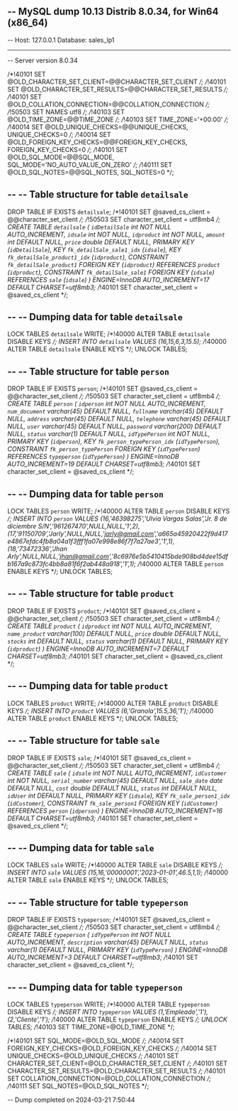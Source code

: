 -- MySQL dump 10.13  Distrib 8.0.34, for Win64 (x86_64)
--
-- Host: 127.0.0.1    Database: sales_lp1
-- ------------------------------------------------------
-- Server version	8.0.34

/*!40101 SET @OLD_CHARACTER_SET_CLIENT=@@CHARACTER_SET_CLIENT */;
/*!40101 SET @OLD_CHARACTER_SET_RESULTS=@@CHARACTER_SET_RESULTS */;
/*!40101 SET @OLD_COLLATION_CONNECTION=@@COLLATION_CONNECTION */;
/*!50503 SET NAMES utf8 */;
/*!40103 SET @OLD_TIME_ZONE=@@TIME_ZONE */;
/*!40103 SET TIME_ZONE='+00:00' */;
/*!40014 SET @OLD_UNIQUE_CHECKS=@@UNIQUE_CHECKS, UNIQUE_CHECKS=0 */;
/*!40014 SET @OLD_FOREIGN_KEY_CHECKS=@@FOREIGN_KEY_CHECKS, FOREIGN_KEY_CHECKS=0 */;
/*!40101 SET @OLD_SQL_MODE=@@SQL_MODE, SQL_MODE='NO_AUTO_VALUE_ON_ZERO' */;
/*!40111 SET @OLD_SQL_NOTES=@@SQL_NOTES, SQL_NOTES=0 */;

--
-- Table structure for table `detailsale`
--

DROP TABLE IF EXISTS `detailsale`;
/*!40101 SET @saved_cs_client     = @@character_set_client */;
/*!50503 SET character_set_client = utf8mb4 */;
CREATE TABLE `detailsale` (
  `idDetailSale` int NOT NULL AUTO_INCREMENT,
  `idsale` int NOT NULL,
  `idproduct` int NOT NULL,
  `amount` int DEFAULT NULL,
  `price` double DEFAULT NULL,
  PRIMARY KEY (`idDetailSale`),
  KEY `fk_detailSale_sale1_idx` (`idsale`),
  KEY `fk_detailSale_product1_idx` (`idproduct`),
  CONSTRAINT `fk_detailSale_product1` FOREIGN KEY (`idproduct`) REFERENCES `product` (`idproduct`),
  CONSTRAINT `fk_detailSale_sale1` FOREIGN KEY (`idsale`) REFERENCES `sale` (`idsale`)
) ENGINE=InnoDB AUTO_INCREMENT=17 DEFAULT CHARSET=utf8mb3;
/*!40101 SET character_set_client = @saved_cs_client */;

--
-- Dumping data for table `detailsale`
--

LOCK TABLES `detailsale` WRITE;
/*!40000 ALTER TABLE `detailsale` DISABLE KEYS */;
INSERT INTO `detailsale` VALUES (16,15,6,3,15.5);
/*!40000 ALTER TABLE `detailsale` ENABLE KEYS */;
UNLOCK TABLES;

--
-- Table structure for table `person`
--

DROP TABLE IF EXISTS `person`;
/*!40101 SET @saved_cs_client     = @@character_set_client */;
/*!50503 SET character_set_client = utf8mb4 */;
CREATE TABLE `person` (
  `idperson` int NOT NULL AUTO_INCREMENT,
  `num_document` varchar(45) DEFAULT NULL,
  `fullname` varchar(45) DEFAULT NULL,
  `address` varchar(45) DEFAULT NULL,
  `telephone` varchar(45) DEFAULT NULL,
  `user` varchar(45) DEFAULT NULL,
  `password` varchar(200) DEFAULT NULL,
  `status` varchar(1) DEFAULT NULL,
  `idTypePerson` int NOT NULL,
  PRIMARY KEY (`idperson`),
  KEY `fk_person_typePerson_idx` (`idTypePerson`),
  CONSTRAINT `fk_person_typePerson` FOREIGN KEY (`idTypePerson`) REFERENCES `typeperson` (`idTypePerson`)
) ENGINE=InnoDB AUTO_INCREMENT=19 DEFAULT CHARSET=utf8mb3;
/*!40101 SET character_set_client = @saved_cs_client */;

--
-- Dumping data for table `person`
--

LOCK TABLES `person` WRITE;
/*!40000 ALTER TABLE `person` DISABLE KEYS */;
INSERT INTO `person` VALUES (16,'46398275','Ulvia Vargas Salas','Jr. 8 de diciembre S/N','961267470',NULL,NULL,'1',2),(17,'91150709','Jarly',NULL,NULL,'jarly@gmail.com','a665a45920422f9d417e4867efdc4fb8a04a1f3fff1fa07e998e86f7f7a27ae3','1',1),(18,'73472336','Jhan Arly',NULL,NULL,'jhan@gmail.com','8c6976e5b5410415bde908bd4dee15dfb167a9c873fc4bb8a81f6f2ab448a918','1',1);
/*!40000 ALTER TABLE `person` ENABLE KEYS */;
UNLOCK TABLES;

--
-- Table structure for table `product`
--

DROP TABLE IF EXISTS `product`;
/*!40101 SET @saved_cs_client     = @@character_set_client */;
/*!50503 SET character_set_client = utf8mb4 */;
CREATE TABLE `product` (
  `idproduct` int NOT NULL AUTO_INCREMENT,
  `name_product` varchar(100) DEFAULT NULL,
  `price` double DEFAULT NULL,
  `stocks` int DEFAULT NULL,
  `status` varchar(1) DEFAULT NULL,
  PRIMARY KEY (`idproduct`)
) ENGINE=InnoDB AUTO_INCREMENT=7 DEFAULT CHARSET=utf8mb3;
/*!40101 SET character_set_client = @saved_cs_client */;

--
-- Dumping data for table `product`
--

LOCK TABLES `product` WRITE;
/*!40000 ALTER TABLE `product` DISABLE KEYS */;
INSERT INTO `product` VALUES (6,'Granola',15.5,36,'1');
/*!40000 ALTER TABLE `product` ENABLE KEYS */;
UNLOCK TABLES;

--
-- Table structure for table `sale`
--

DROP TABLE IF EXISTS `sale`;
/*!40101 SET @saved_cs_client     = @@character_set_client */;
/*!50503 SET character_set_client = utf8mb4 */;
CREATE TABLE `sale` (
  `idsale` int NOT NULL AUTO_INCREMENT,
  `idCustomer` int NOT NULL,
  `serial_number` varchar(45) DEFAULT NULL,
  `sale_date` date DEFAULT NULL,
  `cost` double DEFAULT NULL,
  `status` int DEFAULT NULL,
  `idUser` int DEFAULT NULL,
  PRIMARY KEY (`idsale`),
  KEY `fk_sale_person1_idx` (`idCustomer`),
  CONSTRAINT `fk_sale_person1` FOREIGN KEY (`idCustomer`) REFERENCES `person` (`idperson`)
) ENGINE=InnoDB AUTO_INCREMENT=16 DEFAULT CHARSET=utf8mb3;
/*!40101 SET character_set_client = @saved_cs_client */;

--
-- Dumping data for table `sale`
--

LOCK TABLES `sale` WRITE;
/*!40000 ALTER TABLE `sale` DISABLE KEYS */;
INSERT INTO `sale` VALUES (15,16,'00000001','2023-01-01',46.5,1,1);
/*!40000 ALTER TABLE `sale` ENABLE KEYS */;
UNLOCK TABLES;

--
-- Table structure for table `typeperson`
--

DROP TABLE IF EXISTS `typeperson`;
/*!40101 SET @saved_cs_client     = @@character_set_client */;
/*!50503 SET character_set_client = utf8mb4 */;
CREATE TABLE `typeperson` (
  `idTypePerson` int NOT NULL AUTO_INCREMENT,
  `description` varchar(45) DEFAULT NULL,
  `status` varchar(1) DEFAULT NULL,
  PRIMARY KEY (`idTypePerson`)
) ENGINE=InnoDB AUTO_INCREMENT=3 DEFAULT CHARSET=utf8mb3;
/*!40101 SET character_set_client = @saved_cs_client */;

--
-- Dumping data for table `typeperson`
--

LOCK TABLES `typeperson` WRITE;
/*!40000 ALTER TABLE `typeperson` DISABLE KEYS */;
INSERT INTO `typeperson` VALUES (1,'Empleado','1'),(2,'Cliente','1');
/*!40000 ALTER TABLE `typeperson` ENABLE KEYS */;
UNLOCK TABLES;
/*!40103 SET TIME_ZONE=@OLD_TIME_ZONE */;

/*!40101 SET SQL_MODE=@OLD_SQL_MODE */;
/*!40014 SET FOREIGN_KEY_CHECKS=@OLD_FOREIGN_KEY_CHECKS */;
/*!40014 SET UNIQUE_CHECKS=@OLD_UNIQUE_CHECKS */;
/*!40101 SET CHARACTER_SET_CLIENT=@OLD_CHARACTER_SET_CLIENT */;
/*!40101 SET CHARACTER_SET_RESULTS=@OLD_CHARACTER_SET_RESULTS */;
/*!40101 SET COLLATION_CONNECTION=@OLD_COLLATION_CONNECTION */;
/*!40111 SET SQL_NOTES=@OLD_SQL_NOTES */;

-- Dump completed on 2024-03-21  7:50:44
